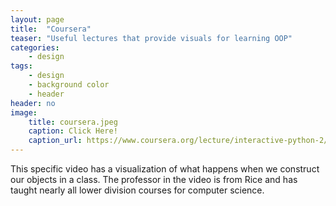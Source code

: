 ```yaml
---
layout: page
title:  "Coursera"
teaser: "Useful lectures that provide visuals for learning OOP"
categories:
    - design
tags:
    - design
    - background color
    - header
header: no
image:
    title: coursera.jpeg
    caption: Click Here!
    caption_url: https://www.coursera.org/lecture/interactive-python-2/visualizing-objects-3wmyT
---
```

This specific video has a visualization of what happens when we construct our objects in a class. The professor in the video is from Rice and has taught nearly all lower division courses for computer science.
